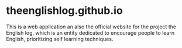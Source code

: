 # theenglishlog.github.io
This is a web application  an also the official website for the project the English log, which is an entity dedicated to encourage people to learn English, prioritizing self learning techniques. 

